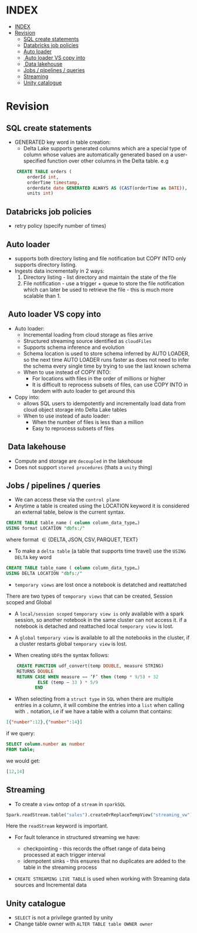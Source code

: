 # INDEX

- [INDEX](#index)
- [Revision](#revision)
  - [SQL create statements](#sql-create-statements)
  - [Databricks job policies](#databricks-job-policies)
  - [Auto loader](#auto-loader)
  - [ Auto loader VS copy into](#auto-loader-vs-copy-into)
  - [ Data lakehouse](#data-lakehouse)
  - [Jobs / pipelines / queries](#jobs--pipelines--queries)
  - [Streaming](#streaming)
  - [Unity catalogue](#unity-catalogue)

# Revision

## SQL create statements

- GENERATED key word in table creation:
  - Delta Lake supports generated columns which are a special type of column whose values are automatically generated based on a user-specified function over other columns in the Delta table. e.g

```sql
    CREATE TABLE orders (
        orderId int,
        orderTime timestamp,
        orderdate date GENERATED ALWAYS AS (CAST(orderTime as DATE)),
        units int)
```

## Databricks job policies

- retry policy (specify number of times)

## Auto loader

- supports both directory listing and file notification but COPY INTO only supports directory  listing.
- Ingests data incrementally in 2 ways:
  1. Directory listing - list directory and maintain the state of the file
  2. File notification - use a trigger + queue to store the file notification which can
  later be used to retrieve the file - this is much more scalable than 1.

##  Auto loader VS copy into

- Auto loader:
  - Incremental loading from cloud storage as files arrive
  - Structured streaming source identified as `cloudFiles`
  - Supports schema inference and evolution
  - Schema location is used to store schema inferred by AUTO LOADER, so the next time AUTO LOADER runs faster as does not need to infer the schema every single time by trying to use the last known schema
  - When to use instead of COPY INTO:
    - For locations with files in the order of millions or higher
    - It is difficult to reprocess subsets of files, can use COPY INTO in tandem with auto loader to get around this
- Copy into:
  - allows SQL users to idempotently and incrementally load data from cloud object storage into Delta Lake tables
  - When to use instead of auto loader:
    - When the number of files is less than a million
    - Easy to reprocess subsets of files

##  Data lakehouse

- Compute and storage are `decoupled` in the lakehouse
- Does not support `stored procedures` (thats a `unity` thing)

## Jobs / pipelines / queries

- We can access these via the `control plane`
- Anytime a table is created using the LOCATION keyword it is considered an external table, below is the current syntax.

```sql
CREATE TABLE table_name ( column column_data_type…) 
USING format LOCATION "dbfs:/" 
```

where format $\in \{\text{DELTA}, \text{JSON}, \text{CSV}, \text{PARQUET}, \text{TEXT}\}$

- To make a `delta table` (a table that supports time travel) use the `USING DELTA` key word

```sql
CREATE TABLE table_name ( column column_data_type…) 
USING DELTA LOCATION "dbfs:/" 
```

- `temporary views` are lost once a notebook is detatched and reattatched

There are two types of `temporary views` that can be created, Session scoped and Global

- A `local/session scoped` `temporary view is` only available with a spark session, so another notebook in the same cluster can not access it. if a notebook is detached and reattached local `temporary view` is lost.

- A `global` `temporary view` is available to all the notebooks in the cluster, if a cluster restarts global `temporary view` is lost.

- When creating `UDF`s the syntax follows:

```sql
    CREATE FUNCTION udf_convert(temp DOUBLE, measure STRING)
    RETURNS DOUBLE
    RETURN CASE WHEN measure == ‘F’ then (temp * 9/5) + 32
            ELSE (temp – 33 ) * 5/9
           END
```

- When selecting from a `struct type` in `SQL` when there are multiple entries in a column, it will combine the entries into a `list` when calling with `.` notation, i.e if we have a table with a column that contains:
  
```json
[{"number":12},{"number":14}]
```

if we query:

```sql
SELECT column.number as number
FROM table;
```

we would get:

```python
[12,14]
```

## Streaming

- To create a `view` ontop of a `stream` in `sparkSQL`

```python
Spark.readStream.table("sales").createOrReplaceTempView("streaming_vw") 
```

Here the `readStream` keyword is important.

- For fault tolerance in structured streaming we have:
  - checkpointing - this records the offset range of data being processed at each trigger interval
  - idempotent sinks - this ensures that no duplicates are added to the table in the streaming process

- `CREATE STREAMING LIVE TABLE` is used when working with Streaming data sources and Incremental data

## Unity catalogue

- `SELECT` is not a privilege granted by unity
- Change table owner with `ALTER TABLE table OWNER owner`